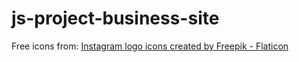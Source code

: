 # js-project-business-site

Free icons from: 
<a href="https://www.flaticon.com/free-icons/instagram-logo" title="instagram logo icons">Instagram logo icons created by Freepik - Flaticon</a>